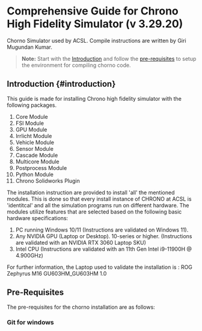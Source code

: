 # Comprehensive Guide for Chrono High Fidelity Simulator (v 3.29.20)
Chorno Simulator used by ACSL. Compile instructions are written by Giri Mugundan Kumar. 

> **Note:** Start with the [Introduction](#introduction) and follow the [pre-requisites](#pre-requisites) to setup the environment for compiling chorno code.

## Introduction {#introduction}
This guide is made for installing Chrono high fidelity simulator with the following packages. 

1. Core Module
2. FSI Module
3. GPU Module
4. Irrlicht Module
5. Vehicle Module
6. Sensor Module
7. Cascade Module
8. Multicore Module
9. Postprocess Module
10. Python Module
11. Chrono Solidworks Plugin

The installation instruction are provided to install 'all' the mentioned modules. This is done so that every install instance of CHRONO at ACSL is 'identitcal' and all the simulation programs run on different hardware. The modules utilize features that are selected based on the following basic hardware specifications:

1. PC running Windows 10/11 (Instructions are validated on Windows 11).
2. Any NVIDIA GPU (Laptop or Desktop). 10-series or higher. (Instructions are validated with an NVIDIA RTX 3060 Laptop SKU)
3. Intel CPU (Instructions are validated with an 11th Gen Intel i9-11900H @ 4.900GHz)

For further information, the Laptop used to validate the installation is : ROG Zephyrus M16 GU603HM_GU603HM 1.0

## Pre-Requisites
The pre-requisites for the chorno installation are as follows:

### Git for windows
